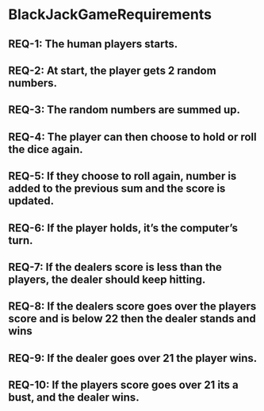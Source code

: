 # BlackJackGameRequirements
## REQ-1: The human players starts.
## REQ-2: At start, the player gets 2 random numbers.
## REQ-3: The random numbers are summed up.
## REQ-4: The player can then choose to hold or roll the dice again.
## REQ-5: If they choose to roll again, number is added to the previous sum and the score is updated.
## REQ-6: If the player holds, it’s the computer’s turn.
## REQ-7: If the dealers score is less than the players,  the dealer should keep hitting.
## REQ-8: If the dealers score goes over the players score and is below 22 then the dealer stands and wins
## REQ-9: If the dealer goes over 21 the player wins.
## REQ-10: If the players score goes over 21 its a bust, and the dealer wins.
